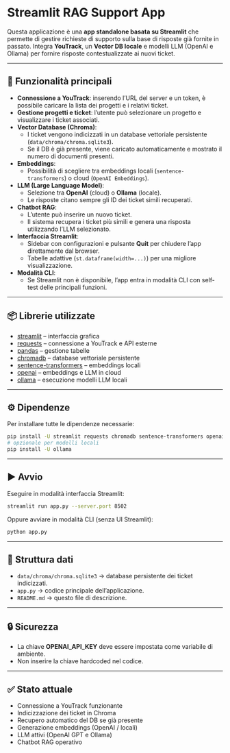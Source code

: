 # Streamlit RAG Support App

Questa applicazione è una **app standalone basata su Streamlit** che permette di gestire richieste di supporto
sulla base di risposte già fornite in passato. Integra **YouTrack**, un **Vector DB locale** e modelli LLM
(OpenAI e Ollama) per fornire risposte contestualizzate ai nuovi ticket.

---

## 🚀 Funzionalità principali

- **Connessione a YouTrack**: inserendo l’URL del server e un token, è possibile caricare la lista dei progetti e i relativi ticket.
- **Gestione progetti e ticket**: l’utente può selezionare un progetto e visualizzare i ticket associati.
- **Vector Database (Chroma)**:
  - I ticket vengono indicizzati in un database vettoriale persistente (`data/chroma/chroma.sqlite3`).
  - Se il DB è già presente, viene caricato automaticamente e mostrato il numero di documenti presenti.
- **Embeddings**:
  - Possibilità di scegliere tra embeddings locali (`sentence-transformers`) o cloud (`OpenAI Embeddings`).
- **LLM (Large Language Model)**:
  - Selezione tra **OpenAI** (cloud) o **Ollama** (locale).
  - Le risposte citano sempre gli ID dei ticket simili recuperati.
- **Chatbot RAG**:
  - L’utente può inserire un nuovo ticket.
  - Il sistema recupera i ticket più simili e genera una risposta utilizzando l’LLM selezionato.
- **Interfaccia Streamlit**:
  - Sidebar con configurazioni e pulsante **Quit** per chiudere l’app direttamente dal browser.
  - Tabelle adattive (`st.dataframe(width=...)`) per una migliore visualizzazione.
- **Modalità CLI**:
  - Se Streamlit non è disponibile, l’app entra in modalità CLI con self-test delle principali funzioni.

---

## 📦 Librerie utilizzate

- [streamlit](https://streamlit.io/) – interfaccia grafica
- [requests](https://docs.python-requests.org/) – connessione a YouTrack e API esterne
- [pandas](https://pandas.pydata.org/) – gestione tabelle
- [chromadb](https://docs.trychroma.com/) – database vettoriale persistente
- [sentence-transformers](https://www.sbert.net/) – embeddings locali
- [openai](https://github.com/openai/openai-python) – embeddings e LLM in cloud
- [ollama](https://ollama.ai/) – esecuzione modelli LLM locali

---

## ⚙️ Dipendenze

Per installare tutte le dipendenze necessarie:

```bash
pip install -U streamlit requests chromadb sentence-transformers openai tiktoken pandas
# opzionale per modelli locali
pip install -U ollama
```

---

## ▶️ Avvio

Eseguire in modalità interfaccia Streamlit:

```bash
streamlit run app.py --server.port 8502
```

Oppure avviare in modalità CLI (senza UI Streamlit):

```bash
python app.py
```

---

## 📂 Struttura dati

- `data/chroma/chroma.sqlite3` → database persistente dei ticket indicizzati.
- `app.py` → codice principale dell’applicazione.
- `README.md` → questo file di descrizione.

---

## 🔒 Sicurezza

- La chiave **OPENAI_API_KEY** deve essere impostata come variabile di ambiente.
- Non inserire la chiave hardcoded nel codice.

---

## ✅ Stato attuale

- Connessione a YouTrack funzionante
- Indicizzazione dei ticket in Chroma
- Recupero automatico del DB se già presente
- Generazione embeddings (OpenAI / locali)
- LLM attivi (OpenAI GPT e Ollama)
- Chatbot RAG operativo

